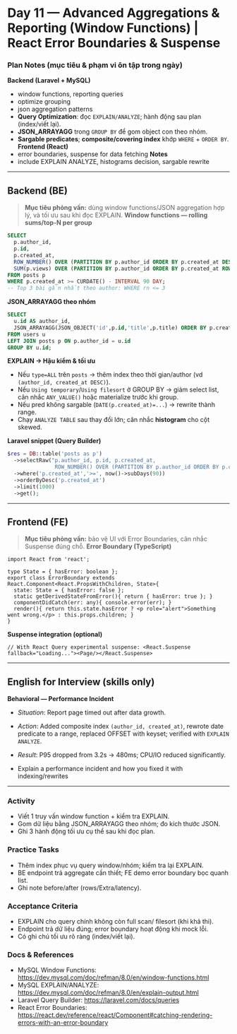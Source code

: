 # Day 11 — Advanced Aggregations & Reporting (Window Functions) | React Error Boundaries & Suspense

### Plan Notes (mục tiêu & phạm vi ôn tập trong ngày)
**Backend (Laravel + MySQL)**
- window functions, reporting queries
- optimize grouping
- json aggregation patterns
- **Query Optimization**: đọc `EXPLAIN/ANALYZE`; hành động sau plan (index/viết lại).
- **JSON_ARRAYAGG** trong `GROUP BY` để gom object con theo nhóm.
- **Sargable predicates**; **composite/covering index** khớp `WHERE` + `ORDER BY`.
**Frontend (React)**
- error boundaries, suspense for data fetching
**Notes**
- include EXPLAIN ANALYZE, histograms decision, sargable rewrite

---

## Backend (BE)
> **Mục tiêu phỏng vấn:** dùng window functions/JSON aggregation hợp lý, và tối ưu sau khi đọc EXPLAIN.
**Window functions — rolling sums/top-N per group**
```sql
SELECT
  p.author_id,
  p.id,
  p.created_at,
  ROW_NUMBER() OVER (PARTITION BY p.author_id ORDER BY p.created_at DESC) AS rn,
  SUM(p.views) OVER (PARTITION BY p.author_id ORDER BY p.created_at ROWS BETWEEN 6 PRECEDING AND CURRENT ROW) AS views_7_posts
FROM posts p
WHERE p.created_at >= CURDATE() - INTERVAL 90 DAY;
-- Top 3 bài gần nhất theo author: WHERE rn <= 3
```
**JSON_ARRAYAGG theo nhóm**
```sql
SELECT
  u.id AS author_id,
  JSON_ARRAYAGG(JSON_OBJECT('id',p.id,'title',p.title) ORDER BY p.created_at DESC) AS recent_posts
FROM users u
LEFT JOIN posts p ON p.author_id = u.id
GROUP BY u.id;
```
**EXPLAIN → Hậu kiểm & tối ưu**
- Nếu `type=ALL` trên `posts` → thêm index theo thời gian/author (vd `(author_id, created_at DESC)`).
- Nếu `Using temporary`/`Using filesort` ở GROUP BY → giảm select list, cân nhắc `ANY_VALUE()` hoặc materialize trước khi group.
- Nếu pred không sargable (`DATE(p.created_at)=...`) → rewrite thành range.
- Chạy `ANALYZE TABLE` sau thay đổi lớn; cân nhắc **histogram** cho cột skewed.

**Laravel snippet (Query Builder)**
```php
$res = DB::table('posts as p')
  ->selectRaw("p.author_id, p.id, p.created_at,
               ROW_NUMBER() OVER (PARTITION BY p.author_id ORDER BY p.created_at DESC) as rn")
  ->where('p.created_at','>=', now()->subDays(90))
  ->orderByDesc('p.created_at')
  ->limit(1000)
  ->get();
```

---

## Frontend (FE)
> **Mục tiêu phỏng vấn:** bảo vệ UI với Error Boundaries, cân nhắc Suspense đúng chỗ.
**Error Boundary (TypeScript)**
```tsx
import React from 'react';

type State = { hasError: boolean };
export class ErrorBoundary extends React.Component<React.PropsWithChildren, State>{
  state: State = { hasError: false };
  static getDerivedStateFromError(){ return { hasError: true }; }
  componentDidCatch(err: any){ console.error(err); }
  render(){ return this.state.hasError ? <p role="alert">Something went wrong.</p> : this.props.children; }
}
```
**Suspense integration (optional)**
```tsx
// With React Query experimental suspense: <React.Suspense fallback="Loading..."><Page/></React.Suspense>
```

---

## English for Interview (skills only)
**Behavioral — Performance Incident**
- *Situation*: Report page timed out after data growth.
- *Action*: Added composite index `(author_id, created_at)`, rewrote date predicate to a range, replaced OFFSET with keyset; verified with `EXPLAIN ANALYZE`.
- *Result*: P95 dropped from 3.2s → 480ms; CPU/IO reduced significantly.

- Explain a performance incident and how you fixed it with indexing/rewrites

---

### Activity
- Viết 1 truy vấn window function + kiểm tra EXPLAIN.
- Gom dữ liệu bằng JSON_ARRAYAGG theo nhóm; đo kích thước JSON.
- Ghi 3 hành động tối ưu cụ thể sau khi đọc plan.

### Practice Tasks
- Thêm index phục vụ query window/nhóm; kiểm tra lại EXPLAIN.
- BE endpoint trả aggregate cần thiết; FE demo error boundary bọc quanh list.
- Ghi note before/after (rows/Extra/latency).

### Acceptance Criteria
- EXPLAIN cho query chính không còn full scan/ filesort (khi khả thi).
- Endpoint trả dữ liệu đúng; error boundary hoạt động khi mock lỗi.
- Có ghi chú tối ưu rõ ràng (index/viết lại).

### Docs & References
- MySQL Window Functions: https://dev.mysql.com/doc/refman/8.0/en/window-functions.html
- MySQL EXPLAIN/ANALYZE: https://dev.mysql.com/doc/refman/8.0/en/explain-output.html
- Laravel Query Builder: https://laravel.com/docs/queries
- React Error Boundaries: https://react.dev/reference/react/Component#catching-rendering-errors-with-an-error-boundary